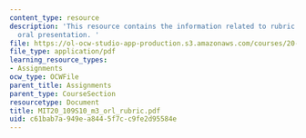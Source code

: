 ```yaml
---
content_type: resource
description: 'This resource contains the information related to rubric research proposal
  oral presentation. '
file: https://ol-ocw-studio-app-production.s3.amazonaws.com/courses/20-109-laboratory-fundamentals-in-biological-engineering-spring-2010/c61bab7a949ea8445f7cc9fe2d95584e_MIT20_109S10_m3_orl_rubric.pdf
file_type: application/pdf
learning_resource_types:
- Assignments
ocw_type: OCWFile
parent_title: Assignments
parent_type: CourseSection
resourcetype: Document
title: MIT20_109S10_m3_orl_rubric.pdf
uid: c61bab7a-949e-a844-5f7c-c9fe2d95584e
---
```

